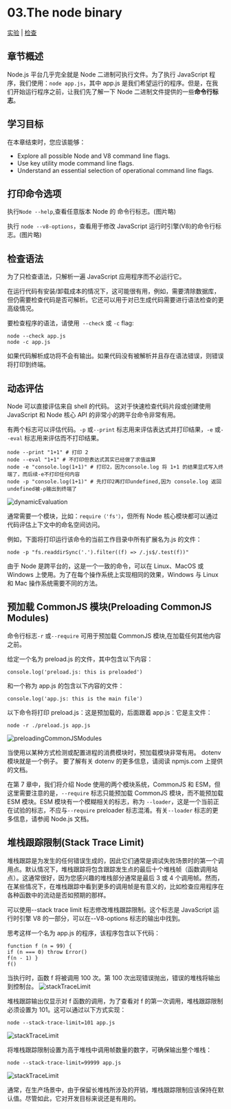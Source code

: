 # 03.The node binary

[实验](/binary/lab) | [检查](/binary/check)

## 章节概述

Node.js 平台几乎完全就是 Node 二进制可执行文件。为了执行 JavaScript 程序，我们使用：`node app.js`，其中 app.js 是我们希望运行的程序。但是，在我们开始运行程序之前，让我们先了解一下 Node 二进制文件提供的一些**命令行标志**。

## 学习目标

在本章结束时，您应该能够：

- Explore all possible Node and V8 command line flags.
- Use key utility mode command line flags.
- Understand an essential selection of operational command line flags.

## 打印命令选项

执行`Node --help`,查看任意版本 Node 的 命令行标志。(图片略)

执行 `node --v8-options`，查看用于修改 JavaScript 运行时引擎(V8)的命令行标志。(图片略)

## 检查语法

为了只检查语法，只解析一遍 JavaScript 应用程序而不必运行它。

在运行代码有安装/卸载成本的情况下，这可能很有用，例如，需要清除数据库，但仍需要检查代码是否可解析。它还可以用于对已生成代码需要进行语法检查的更高级情况。

要检查程序的语法，请使用` --check` 或 `-c` flag:

```shell
node --check app.js
node -c app.js
```

如果代码解析成功将不会有输出。如果代码没有被解析并且存在语法错误，则错误将打印到终端。

## 动态评估

Node 可以直接评估来自 shell 的代码。 这对于快速检查代码片段或创建使用 JavaScript 和 Node 核心 API 的非常小的跨平台命令非常有用。

有两个标志可以评估代码。`-p` 或`--print` 标志用来评估表达式并打印结果，`-e` 或`--eval` 标志用来评估而不打印结果。

```shell
node --print "1+1" # 打印 2
node --eval "1+1" # 不打印但表达式其实已经做了求值运算
node -e "console.log(1+1)" # 打印2，因为console.log 将 1+1 的结果显式写入终端了，而后续-e不打印任何内容
node -p "console.log(1+1)" # 先打印2再打印undefined,因为 console.log 返回 undefined被-p输出到终端了
```

![dynamicEvaluation](/assets/image/03.dynamicEvaluation.png)

通常需要一个模块，比如：`require（'fs'）`，但所有 Node 核心模块都可以通过代码评估上下文中的命名空间访问。

例如，下面将打印运行该命令的当前工作目录中所有扩展名为.js 的文件：

```shell
node -p "fs.readdirSync('.').filter((f) => /.js$/.test(f))"
```

由于 Node 是跨平台的，这是一个一致的命令，可以在 Linux、MacOS 或 Windows 上使用。为了在每个操作系统上实现相同的效果，Windows 与 Linux 和 Mac 操作系统需要不同的方法。

## 预加载 CommonJS 模块(Preloading CommonJS Modules)

命令行标志`-r` 或`--require` 可用于预加载 CommonJS 模块,在加载任何其他内容之前。

给定一个名为 preload.js 的文件，其中包含以下内容：

```shell
console.log('preload.js: this is preloaded')
```

和一个称为 app.js 的包含以下内容的文件：

```shell
console.log('app.js: this is the main file')
```

以下命令将打印 preload.js：这是预加载的，后面跟着 app.js：它是主文件：

```shell
node -r ./preload.js app.js
```

![preloadingCommonJSModules](/assets/image/03.preloadingCommonJSModules.png)

当使用以某种方式检测或配置进程的消费模块时，预加载模块非常有用。 dotenv 模块就是一个例子。 要了解有关 dotenv 的更多信息，请阅读 npmjs.com 上提供的文档。

在第 7 章中，我们将介绍 Node 使用的两个模块系统，CommonJS 和 ESM，但这里需要注意的是，`--require` 标志只能预加载 CommonJS 模块，而不能预加载 ESM 模块。ESM 模块有一个模糊相关的标志，称为 `--loader`，这是一个当前正在试验的标志，不应与`--require` preloader 标志混淆。有关`--loader` 标志的更多信息，请参阅 Node.js 文档。

## 堆栈跟踪限制(Stack Trace Limit)

堆栈跟踪是为发生的任何错误生成的，因此它们通常是调试失败场景时的第一个调用点。默认情况下，堆栈跟踪将包含跟踪发生点的最后十个堆栈帧（函数调用站点）。这通常很好，因为您感兴趣的堆栈部分通常是最后 3 或 4 个调用帧。然而，在某些情况下，在堆栈跟踪中看到更多的调用帧是有意义的，比如检查应用程序在各种函数中的流动是否如预期的那样。

可以使用--stack trace limit 标志修改堆栈跟踪限制。这个标志是 JavaScript 运行时引擎 V8 的一部分，可以在--V8-options 标志的输出中找到。

思考这样一个名为 app.js 的程序，该程序包含以下代码：

```shell
function f (n = 99) {
if (n === 0) throw Error()
f(n - 1) }
f()
```

当执行时，函数 f 将被调用 100 次。第 100 次出现错误抛出，错误的堆栈将输出到控制台。
![stackTraceLimit](/assets/image/03.stackTraceLimit.png)

堆栈跟踪输出仅显示对 f 函数的调用，为了查看对 f 的第一次调用，堆栈跟踪限制必须设置为 101。这可以通过以下方式实现：

```shell
node --stack-trace-limit=101 app.js
```

![stackTraceLimit](/assets/image/03.02.stackTraceLimit.png)

将堆栈跟踪限制设置为高于堆栈中调用帧数量的数字，可确保输出整个堆栈：

```shell
node --stack-trace-limit=99999 app.js
```

![stackTraceLimit](/assets/image/03.03.stackTraceLimit.png)

通常，在生产场景中，由于保留长堆栈所涉及的开销，堆栈跟踪限制应该保持在默认值。尽管如此，它对开发目标来说还是有用的。
